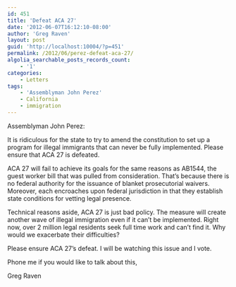```yaml
---
id: 451
title: 'Defeat ACA 27'
date: '2012-06-07T16:12:10-08:00'
author: 'Greg Raven'
layout: post
guid: 'http://localhost:10004/?p=451'
permalink: /2012/06/perez-defeat-aca-27/
algolia_searchable_posts_records_count:
    - '1'
categories:
    - Letters
tags:
    - 'Assemblyman John Perez'
    - California
    - immigration
---
```


Assemblyman John Perez:

It is ridiculous for the state to try to amend the constitution to set up a program for illegal immigrants that can never be fully implemented. Please ensure that ACA 27 is defeated.  
  
ACA 27 will fail to achieve its goals for the same reasons as AB1544, the guest worker bill that was pulled from consideration. That’s because there is no federal authority for the issuance of blanket prosecutorial waivers. Moreover, each encroaches upon federal jurisdiction in that they establish state conditions for vetting legal presence.

Technical reasons aside, ACA 27 is just bad policy. The measure will create another wave of illegal immigration even if it can’t be implemented. Right now, over 2 million legal residents seek full time work and can’t find it. Why would we exacerbate their difficulties?

Please ensure ACA 27’s defeat. I will be watching this issue and I vote.

Phone me if you would like to talk about this,

Greg Raven